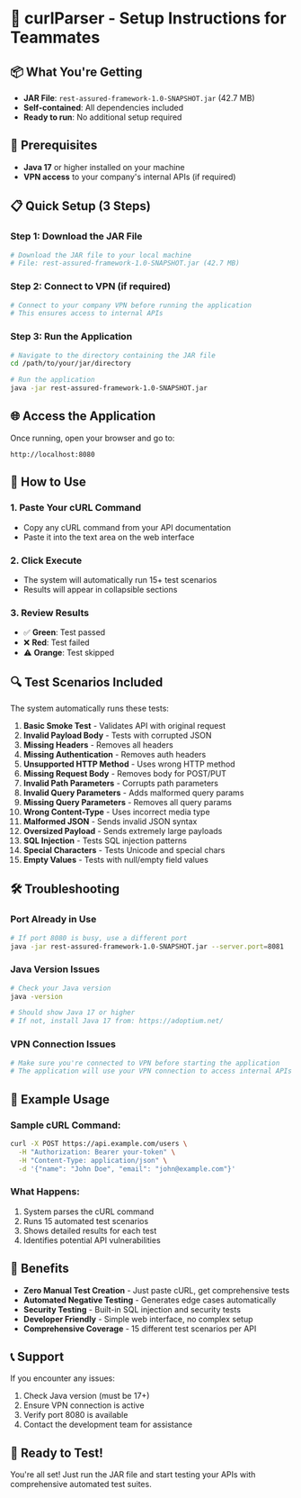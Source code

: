 # 🚀 curlParser - Setup Instructions for Teammates

## 📦 What You're Getting
- **JAR File**: `rest-assured-framework-1.0-SNAPSHOT.jar` (42.7 MB)
- **Self-contained**: All dependencies included
- **Ready to run**: No additional setup required

## 🔧 Prerequisites
- **Java 17** or higher installed on your machine
- **VPN access** to your company's internal APIs (if required)

## 📋 Quick Setup (3 Steps)

### Step 1: Download the JAR File
```bash
# Download the JAR file to your local machine
# File: rest-assured-framework-1.0-SNAPSHOT.jar (42.7 MB)
```

### Step 2: Connect to VPN (if required)
```bash
# Connect to your company VPN before running the application
# This ensures access to internal APIs
```

### Step 3: Run the Application
```bash
# Navigate to the directory containing the JAR file
cd /path/to/your/jar/directory

# Run the application
java -jar rest-assured-framework-1.0-SNAPSHOT.jar
```

## 🌐 Access the Application
Once running, open your browser and go to:
```
http://localhost:8080
```

## 🧪 How to Use

### 1. **Paste Your cURL Command**
- Copy any cURL command from your API documentation
- Paste it into the text area on the web interface

### 2. **Click Execute**
- The system will automatically run 15+ test scenarios
- Results will appear in collapsible sections

### 3. **Review Results**
- ✅ **Green**: Test passed
- ❌ **Red**: Test failed  
- ⚠️ **Orange**: Test skipped

## 🔍 Test Scenarios Included

The system automatically runs these tests:

1. **Basic Smoke Test** - Validates API with original request
2. **Invalid Payload Body** - Tests with corrupted JSON
3. **Missing Headers** - Removes all headers
4. **Missing Authentication** - Removes auth headers
5. **Unsupported HTTP Method** - Uses wrong HTTP method
6. **Missing Request Body** - Removes body for POST/PUT
7. **Invalid Path Parameters** - Corrupts path parameters
8. **Invalid Query Parameters** - Adds malformed query params
9. **Missing Query Parameters** - Removes all query params
10. **Wrong Content-Type** - Uses incorrect media type
11. **Malformed JSON** - Sends invalid JSON syntax
12. **Oversized Payload** - Sends extremely large payloads
13. **SQL Injection** - Tests SQL injection patterns
14. **Special Characters** - Tests Unicode and special chars
15. **Empty Values** - Tests with null/empty field values

## 🛠️ Troubleshooting

### Port Already in Use
```bash
# If port 8080 is busy, use a different port
java -jar rest-assured-framework-1.0-SNAPSHOT.jar --server.port=8081
```

### Java Version Issues
```bash
# Check your Java version
java -version

# Should show Java 17 or higher
# If not, install Java 17 from: https://adoptium.net/
```

### VPN Connection Issues
```bash
# Make sure you're connected to VPN before starting the application
# The application will use your VPN connection to access internal APIs
```

## 📱 Example Usage

### Sample cURL Command:
```bash
curl -X POST https://api.example.com/users \
  -H "Authorization: Bearer your-token" \
  -H "Content-Type: application/json" \
  -d '{"name": "John Doe", "email": "john@example.com"}'
```

### What Happens:
1. System parses the cURL command
2. Runs 15 automated test scenarios
3. Shows detailed results for each test
4. Identifies potential API vulnerabilities

## 🎯 Benefits

- **Zero Manual Test Creation** - Just paste cURL, get comprehensive tests
- **Automated Negative Testing** - Generates edge cases automatically  
- **Security Testing** - Built-in SQL injection and security tests
- **Developer Friendly** - Simple web interface, no complex setup
- **Comprehensive Coverage** - 15 different test scenarios per API

## 📞 Support

If you encounter any issues:
1. Check Java version (must be 17+)
2. Ensure VPN connection is active
3. Verify port 8080 is available
4. Contact the development team for assistance

## 🚀 Ready to Test!

You're all set! Just run the JAR file and start testing your APIs with comprehensive automated test suites.


